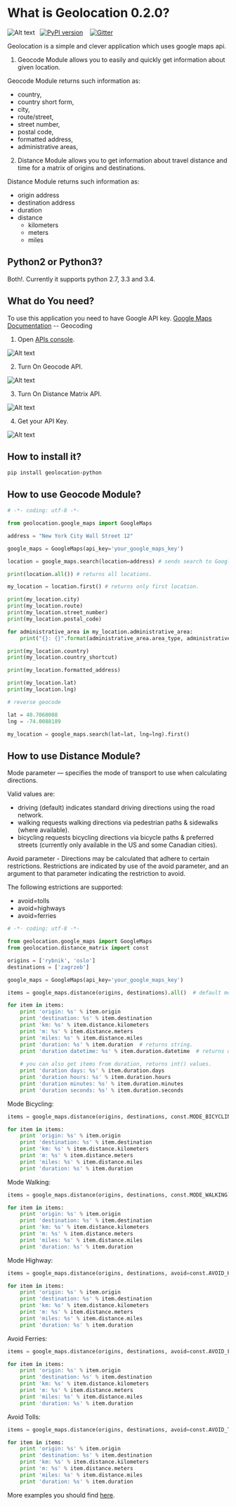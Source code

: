 What is Geolocation 0.2.0?
=====================
![Alt text](https://travis-ci.org/iknowledge-io/geolocation-python.svg?branch=master)&nbsp;&nbsp;&nbsp;[![PyPI version](https://badge.fury.io/py/geolocation-python.svg)](https://pypi.python.org/pypi/geolocation-python/0.2.0)&nbsp;&nbsp;&nbsp;
[![Gitter](https://badges.gitter.im/Join%20Chat.svg)](https://gitter.im/slawek87/geolocation-python?utm_source=badge&utm_medium=badge&utm_campaign=pr-badge&utm_content=badge)

Geolocation is a simple and clever application which uses google maps api.

1. Geocode Module allows you to easily and quickly get information about given location.

Geocode Module returns such information as: 
* country, 
* country short form,
* city, 
* route/street, 
* street number,
* postal code,
* formatted address,
* administrative areas,

2. Distance Module allows you to get information about travel distance and time for a matrix of origins and destinations.

Distance Module returns such information as:
* origin address
* destination address
* duration
* distance
    - kilometers
    - meters
    - miles

Python2 or Python3?
-------------------
Both!. Currently it supports python 2.7, 3.3 and 3.4.

What do You need?
-----------------
To use this application you need to have Google API key.
    [Google Maps Documentation](https://developers.google.com/maps/documentation/geocoding/) -- Geocoding

1. Open [APIs console](https://code.google.com/apis/console).

  ![Alt text](https://github.com/iknowledge-io/geolocation-python/blob/geolocation-0.2.0/docs/images/geocode-1.png?raw=true "APIs console")

2. Turn On Geocode API.

  ![Alt text](https://github.com/iknowledge-io/geolocation-python/blob/geolocation-0.2.0/docs/images/geocode-2.png?raw=true "Geocode Api")

3. Turn On Distance Matrix API.

  ![Alt text](https://github.com/iknowledge-io/geolocation-python/blob/geolocation-0.2.0/docs/images/distance-1.png?raw=true "Distance Matrix Api")
  
4. Get your API Key.

  ![Alt text](https://github.com/iknowledge-io/geolocation-python/blob/geolocation-0.2.0/docs/images/geocode-3.png?raw=true "API KEY")


How to install it?
-------------------
    pip install geolocation-python


How to use Geocode Module?
----------------------------

```python
# -*- coding: utf-8 -*-

from geolocation.google_maps import GoogleMaps

address = "New York City Wall Street 12"

google_maps = GoogleMaps(api_key='your_google_maps_key') 

location = google_maps.search(location=address) # sends search to Google Maps.

print(location.all()) # returns all locations.

my_location = location.first() # returns only first location.

print(my_location.city)
print(my_location.route)
print(my_location.street_number)
print(my_location.postal_code)

for administrative_area in my_location.administrative_area:
    print("{}: {}".format(administrative_area.area_type, administrative_area.name))

print(my_location.country)
print(my_location.country_shortcut)

print(my_location.formatted_address)

print(my_location.lat)
print(my_location.lng)

# reverse geocode

lat = 40.7060008
lng = -74.0088189

my_location = google_maps.search(lat=lat, lng=lng).first()

```

How to use Distance Module?
----------------------------
Mode parameter — specifies the mode of transport to use when calculating directions. 

Valid values are:
* driving (default) indicates standard driving directions using the road network.
* walking requests walking directions via pedestrian paths & sidewalks (where available).
* bicycling requests bicycling directions via bicycle paths & preferred streets (currently only available in the US and some Canadian cities).

Avoid parameter -  Directions may be calculated that adhere to certain restrictions. Restrictions are indicated by use of the avoid parameter, and an argument to that parameter indicating the restriction to avoid.

The following estrictions are supported:
* avoid=tolls
* avoid=highways
* avoid=ferries
    
```python
# -*- coding: utf-8 -*-

from geolocation.google_maps import GoogleMaps
from geolocation.distance_matrix import const

origins = ['rybnik', 'oslo']
destinations = ['zagrzeb']

google_maps = GoogleMaps(api_key='your_google_maps_key')

items = google_maps.distance(origins, destinations).all()  # default mode parameter is const.MODE_DRIVING.

for item in items:
    print 'origin: %s' % item.origin
    print 'destination: %s' % item.destination
    print 'km: %s' % item.distance.kilometers
    print 'm: %s' % item.distance.meters
    print 'miles: %s' % item.distance.miles
    print 'duration: %s' % item.duration  # returns string.
    print 'duration datetime: %s' % item.duration.datetime  # returns datetime.
    
    # you can also get items from duration, returns int() values.
    print 'duration days: %s' % item.duration.days
    print 'duration hours: %s' % item.duration.hours
    print 'duration minutes: %s' % item.duration.minutes
    print 'duration seconds: %s' % item.duration.seconds
```

Mode Bicycling:
```python
items = google_maps.distance(origins, destinations, const.MODE_BICYCLING).all()

for item in items:
    print 'origin: %s' % item.origin
    print 'destination: %s' % item.destination
    print 'km: %s' % item.distance.kilometers
    print 'm: %s' % item.distance.meters
    print 'miles: %s' % item.distance.miles
    print 'duration: %s' % item.duration
```

Mode Walking:
```python
items = google_maps.distance(origins, destinations, const.MODE_WALKING).all()

for item in items:
    print 'origin: %s' % item.origin
    print 'destination: %s' % item.destination
    print 'km: %s' % item.distance.kilometers
    print 'm: %s' % item.distance.meters
    print 'miles: %s' % item.distance.miles
    print 'duration: %s' % item.duration
```

Mode Highway:
```python
items = google_maps.distance(origins, destinations, avoid=const.AVOID_HIGHWAYS).all()

for item in items:
    print 'origin: %s' % item.origin
    print 'destination: %s' % item.destination
    print 'km: %s' % item.distance.kilometers
    print 'm: %s' % item.distance.meters
    print 'miles: %s' % item.distance.miles
    print 'duration: %s' % item.duration
```

Avoid Ferries:
```python
items = google_maps.distance(origins, destinations, avoid=const.AVOID_FERRIES).all()

for item in items:
    print 'origin: %s' % item.origin
    print 'destination: %s' % item.destination
    print 'km: %s' % item.distance.kilometers
    print 'm: %s' % item.distance.meters
    print 'miles: %s' % item.distance.miles
    print 'duration: %s' % item.duration
```

Avoid Tolls:
```python
items = google_maps.distance(origins, destinations, avoid=const.AVOID_TOLLS).all()

for item in items:
    print 'origin: %s' % item.origin
    print 'destination: %s' % item.destination
    print 'km: %s' % item.distance.kilometers
    print 'm: %s' % item.distance.meters
    print 'miles: %s' % item.distance.miles
    print 'duration: %s' % item.duration
```

More examples you should find [here](https://github.com/iknowledge-io/geolocation-python/tree/master/examples).
